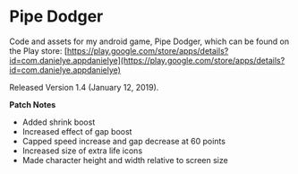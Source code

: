 # Pipe Dodger
Code and assets for my android game, Pipe Dodger, which can be found on the Play store: [https://play.google.com/store/apps/details?id=com.danielye.appdanielye](https://play.google.com/store/apps/details?id=com.danielye.appdanielye)

Released Version 1.4 (January 12, 2019).

**Patch Notes**
- Added shrink boost
- Increased effect of gap boost
- Capped speed increase and gap decrease at 60 points
- Increased size of extra life icons
- Made character height and width relative to screen size

